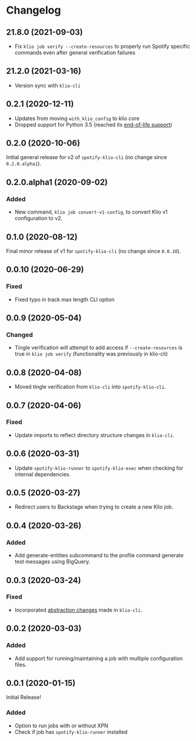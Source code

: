# Changelog

## 21.8.0 (2021-09-03)

* Fix `klio job verify --create-resources` to properly run Spotify specific commands even after general verification failures

## 21.2.0 (2021-03-16)

* Version sync with `klio-cli`

## 0.2.1 (2020-12-11)

* Updates from moving `with_klio_config` to klio core
* Dropped support for Python 3.5 (reached its [end-of-life support](https://www.python.org/downloads/release/python-3510/))

## 0.2.0 (2020-10-06)

Initial general release for v2 of `spotify-klio-cli` (no change since `0.2.0.alpha1`).

## 0.2.0.alpha1 (2020-09-02)

### Added

* New command, `klio job convert-v1-config`, to convert Klio v1 configuration to v2.

## 0.1.0 (2020-08-12)

Final minor release of v1 for `spotify-klio-cli` (no change since `0.0.10`).

## 0.0.10 (2020-06-29)

### Fixed

* Fixed typo in track max length CLI option

## 0.0.9 (2020-05-04)

### Changed

* Tingle verification will attempt to add access if `--create-resources` is true in `klio job verify` (functionality was previously in klio-cli)

## 0.0.8 (2020-04-08)

* Moved tingle verification from `klio-cli` into `spotify-klio-cli`.

## 0.0.7 (2020-04-06)

### Fixed

* Update imports to reflect directory structure changes in `klio-cli`.

## 0.0.6 (2020-03-31)

* Update `spotify-klio-runner` to `spotify-klio-exec` when checking for internal dependencies.

## 0.0.5 (2020-03-27)

* Redirect users to Backstage when trying to create a new Klio job.

## 0.0.4 (2020-03-26)

### Added

* Add generate-entities subcommand to the profile command generate test messages using BigQuery.

## 0.0.3 (2020-03-24)

### Fixed

* Incorporated [abstraction changes](https://ghe.spotify.net/sigint/klio/pull/86/commits/3583215c1cc219c2ea3b6dea206cd7e87baacb68) made in `klio-cli`.

## 0.0.2 (2020-03-03)

### Added

* Add support for running/maintaining a job with multiple configuration files.

## 0.0.1 (2020-01-15)

Initial Release!

### Added

* Option to run jobs with or without XPN
* Check if job has `spotify-klio-runner` installed
